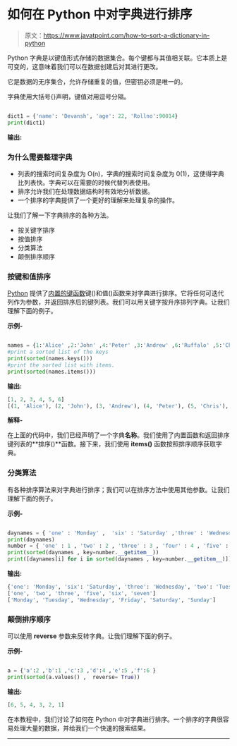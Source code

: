 # 如何在 Python 中对字典进行排序

> 原文：<https://www.javatpoint.com/how-to-sort-a-dictionary-in-python>

Python 字典是以键值形式存储的数据集合。每个键都与其值相关联。它本质上是可变的，这意味着我们可以在数据创建后对其进行更改。

它是数据的无序集合，允许存储重复的值，但密钥必须是唯一的。

字典使用大括号{}声明，键值对用逗号分隔。

```py

dict1 = {'name': 'Devansh', 'age': 22, 'Rollno':90014}
print(dict1)

```

**输出:**

### 为什么需要整理字典

*   列表的搜索时间复杂度为 O(n)，字典的搜索时间复杂度为 0(1)，这使得字典比列表快。字典可以在需要的时候代替列表使用。
*   排序允许我们在处理数据结构时有效地分析数据。
*   一个排序的字典提供了一个更好的理解来处理复杂的操作。

让我们了解一下字典排序的各种方法。

*   按关键字排序
*   按值排序
*   分类算法
*   颠倒排序顺序

### 按键和值排序

[Python](https://www.javatpoint.com/python-tutorial) 提供了[内置的键函数](https://www.javatpoint.com/python-built-in-functions)键()和值()函数来对字典进行排序。它将任何可迭代列作为参数，并返回排序后的键列表。我们可以用关键字按升序排列字典。让我们理解下面的例子。

**示例-**

```py

names = {1:'Alice' ,2:'John' ,4:'Peter' ,3:'Andrew' ,6:'Ruffalo' ,5:'Chris' }
#print a sorted list of the keys
print(sorted(names.keys()))
#print the sorted list with items.
print(sorted(names.items()))

```

**输出:**

```py
[1, 2, 3, 4, 5, 6]
[(1, 'Alice'), (2, 'John'), (3, 'Andrew'), (4, 'Peter'), (5, 'Chris'), (6, 'Ruffalo')]

```

**解释-**

在上面的代码中，我们已经声明了一个字典**名称**。我们使用了内置函数和返回排序键列表的**排序()**函数。接下来，我们使用 **items()** 函数按照排序顺序获取字典。

### 分类算法

有各种排序算法来对字典进行排序；我们可以在排序方法中使用其他参数。让我们理解下面的例子。

**示例-**

```py

daynames = { 'one' : 'Monday' ,  'six' : 'Saturday' ,'three' : 'Wednesday' ,  'two' : 'Tuesday' , 'five': 'Friday' ,  'seven': 'Sunday' }
print(daynames)
number = { 'one' : 1 , 'two' : 2 , 'three' : 3 , 'four' : 4 , 'five' : 5 , 'six' : 6 , 'seven' : 7}
print(sorted(daynames , key=number.__getitem__))
print([daynames[i] for i in sorted(daynames , key=number.__getitem__)])

```

**输出:**

```py
{'one': 'Monday', 'six': 'Saturday', 'three': 'Wednesday', 'two': 'Tuesday', 'five': 'Friday', 'seven': 'Sunday'}
['one', 'two', 'three', 'five', 'six', 'seven']
['Monday', 'Tuesday', 'Wednesday', 'Friday', 'Saturday', 'Sunday']

```

### 颠倒排序顺序

可以使用 **reverse** 参数来反转字典。让我们理解下面的例子。

**示例-**

```py

a = {'a':2 ,'b':1 ,'c':3 ,'d':4 ,'e':5 ,'f':6 }
print(sorted(a.values() ,  reverse= True))

```

**输出:**

```py
[6, 5, 4, 3, 2, 1]

```

在本教程中，我们讨论了如何在 Python 中对字典进行排序。一个排序的字典很容易处理大量的数据，并给我们一个快速的搜索结果。

* * *